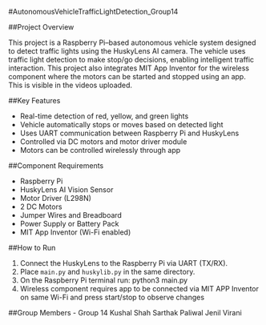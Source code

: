 #AutonomousVehicleTrafficLightDetection_Group14

##Project Overview

This project is a Raspberry Pi–based autonomous vehicle system designed to detect traffic lights using the HuskyLens AI camera. The vehicle uses traffic light detection to make stop/go decisions, enabling intelligent traffic interaction. This project also integrates MIT App Inventor for the wireless component where the motors can be started and stopped using an app. This is visible in the videos uploaded.


##Key Features

- Real-time detection of red, yellow, and green lights
- Vehicle automatically stops or moves based on detected light
- Uses UART communication between Raspberry Pi and HuskyLens
- Controlled via DC motors and motor driver module
- Motors can be controlled wirelessly through app

##Component Requirements

- Raspberry Pi
- HuskyLens AI Vision Sensor
- Motor Driver (L298N)
- 2 DC Motors
- Jumper Wires and Breadboard
- Power Supply or Battery Pack
- MIT App Inventor (Wi-Fi enabled)


##How to Run

1. Connect the HuskyLens to the Raspberry Pi via UART (TX/RX).
2. Place `main.py` and `huskylib.py` in the same directory.
3. On the Raspberry Pi terminal run:
   python3 main.py
4. Wireless component requires app to be connected via MIT APP Inventor on same Wi-Fi and press start/stop to observe changes

##Group Members - Group 14
Kushal Shah
Sarthak Paliwal
Jenil Virani